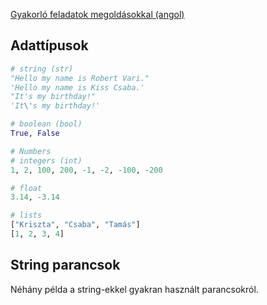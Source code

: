 [Gyakorló feladatok megoldásokkal (angol)](https://www.w3schools.com/python/exercise.asp?filename=exercise_syntax1)

## Adattípusok
```python
# string (str)
"Hello my name is Robert Vari."
'Hello my name is Kiss Csaba.'
"It's my birthday!"
'It\'s my birthday!'

# boolean (bool)
True, False

# Numbers
# integers (int)
1, 2, 100, 200, -1, -2, -100, -200

# float
3.14, -3.14

# lists
["Kriszta", "Csaba", "Tamás"]
[1, 2, 3, 4]
```

## String parancsok
Néhány példa a string-ekkel gyakran használt parancsokról.